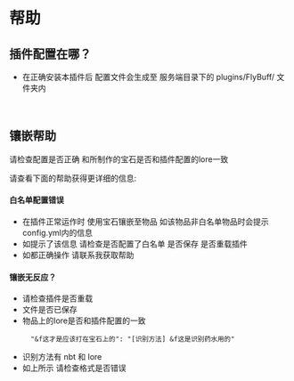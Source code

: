 # 帮助

## 插件配置在哪？

- 在正确安装本插件后 配置文件会生成至 服务端目录下的 plugins/FlyBuff/ 文件夹内

<br />

## 镶嵌帮助

请检查配置是否正确 和所制作的宝石是否和插件配置的lore一致

请查看下面的帮助获得更详细的信息:

#### 白名单配置错误

- 在插件正常运作时 使用宝石镶嵌至物品 如该物品非白名单物品时会提示config.yml内的信息
- 如提示了该信息 请检查是否配置了白名单 是否保存 是否重载插件
- 如都正确操作 请联系我获取帮助

#### 镶嵌无反应？

- 请检查插件是否重载
- 文件是否已保存
- 物品上的lore是否和插件配置的一致
  ```
    "&f这才是应该打在宝石上的": "[识别方法] &f这是识别药水用的"
  ```
- 识别方法有 nbt 和 lore
- 如上所示 请检查格式是否错误

<br />

